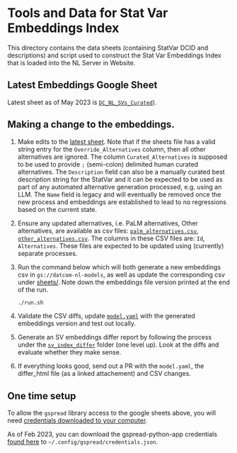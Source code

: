 # Tools and Data for Stat Var Embeddings Index

This directory contains the data sheets (containing StatVar DCID and
descriptions) and script used to construct the Stat Var Embeddings Index that
is loaded into the NL Server in Website.

## Latest Embeddings Google Sheet

Latest sheet as of May 2023 is
[`DC_NL_SVs_Curated`](https://docs.google.com/spreadsheets/d/1-QPDWqD131LcDTZ4y_nnqllh66W010HDdows1phyneU)).

## Making a change to the embeddings.

1. Make edits to the [latest sheet](https://docs.google.com/spreadsheets/d/1-QPDWqD131LcDTZ4y_nnqllh66W010HDdows1phyneU). Note that if the sheets file has a valid string entry for the `Override_Alternatives` column, then all other alternatives are ignored. The column `Curated_Alternatives` is supposed to be used to provide `;` (semi-colon) delimited human curated alternatives. The `Description` field can also be a manually curated best description string for the StatVar and it can be expected to be used as part of any automated alternative generation processed, e.g. using an LLM. The `Name` field is legacy and will eventually be removed once the new process and embeddings are established to lead to no regressions based on the current state.

2. Ensure any updated alternatives, i.e. PaLM alternatives, Other alternatives, are available as csv files: [`palm_alternatives.csv`](csv/palm_alternatives.csv), [`other_alternatives.csv`](csv/other_alternatives.csv). The columns in these CSV files are: `Id`, `Alternatives`. These files are expected to be updated using (currently) separate processes.

3. Run the command below which will both generate a new embeddings csv in
   `gs://datcom-nl-models`, as well as update the corresponding csv under
   [sheets/](sheets/).  Note down the embeddings file version printed at
   the end of the run.

    ```bash
    ./run.sh
    ```
4. Validate the CSV diffs, update [`model.yaml`](../../../deploy/base/model.yaml) with the generated embeddings version and test out locally.

5. Generate an SV embeddings differ report by following the process under the [`sv_index_differ`](../svindex_differ/README.md) folder (one level up). Look at the diffs and evaluate whether they make sense.

5. If everything looks good, send out a PR with the `model.yaml`, the differ_html file (as a linked attachement) and CSV changes.

## One time setup

To allow the `gspread` library access to the google sheets above, you will need [credentials downloaded to your computer](https://docs.gspread.org/en/latest/oauth2.html#for-end-users-using-oauth-client-id).

As of Feb 2023, you can download the gspread-python-app credentials [found here](https://pantheon.corp.google.com/apis/credentials/oauthclient/878764285063-2tqmvvstv8k8cdl7ougccd7ptpnat8d5.apps.googleusercontent.com?project=datcom-204919) to `~/.config/gspread/credentials.json`.


